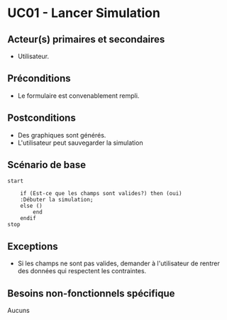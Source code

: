 # UC01 - Lancer Simulation

## Acteur(s) primaires et secondaires

* Utilisateur.

## Préconditions

* Le formulaire est convenablement rempli.

## Postconditions

* Des graphiques sont générés.
* L'utilisateur peut sauvegarder la simulation

## Scénario de base

```plantuml
start

    if (Est-ce que les champs sont valides?) then (oui)
    :Débuter la simulation;
    else ()
        end
    endif
stop
```

## Exceptions

* Si les champs ne sont pas valides, demander à l'utilisateur de rentrer des données qui respectent les contraintes.

## Besoins non-fonctionnels spécifique

Aucuns
